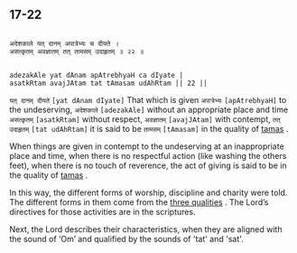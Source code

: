 ## 17-22


```shloka-sa

अदेशकाले यत् दानम् अपात्रेभ्यः च दीयते ।
असत्कृतम् अवज्ञातम् तत् तामसम् उदाहृतम् ॥ २२ ॥

```
```shloka-sa-hk

adezakAle yat dAnam apAtrebhyaH ca dIyate |
asatkRtam avajJAtam tat tAmasam udAhRtam || 22 ||

```
`यत् दानम् दीयते` `[yat dAnam dIyate]` That which is given `अपात्रेभ्यः` `[apAtrebhyaH]` to the undeserving, `अदेशकाले` `[adezakAle]` without an appropriate place and time `असत्कृतम्` `[asatkRtam]` without respect, `अवज्ञातम्` `[avajJAtam]` with contempt, `तत् उदाहृतम्` `[tat udAhRtam]` it is said to be `तामसम्` `[tAmasam]` in the quality of 
[tamas](tamas)
.

When things are given in contempt to the undeserving at an inappropriate place and time, when there is no respectful action (like washing the others feet), when there is no touch of reverence, the act of giving is said to be in the quality of 
[tamas](tamas)
.

In this way, the different forms of worship, discipline and charity were told. The different forms in them come from the 
[three qualities](satva_rajas_tamas_effects)
. The Lord’s directives for those activities are in the scriptures. 




Next, the Lord describes their characteristics, when they are aligned with the sound of ‘Om’ and qualified by the sounds of 'tat' and 'sat'.


